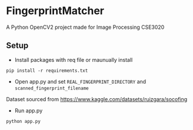 # FingerprintMatcher
A Python OpenCV2 project made for Image Processing CSE3020

## Setup
- Install packages with req file or maunually install
```
pip install -r requirements.txt
```
- Open app.py and set `REAL_FINGERPRINT_DIRECTORY` and `scanned_fingerprint_filename`

Dataset sourced from https://www.kaggle.com/datasets/ruizgara/socofing

- Run app.py
```
python app.py
```

